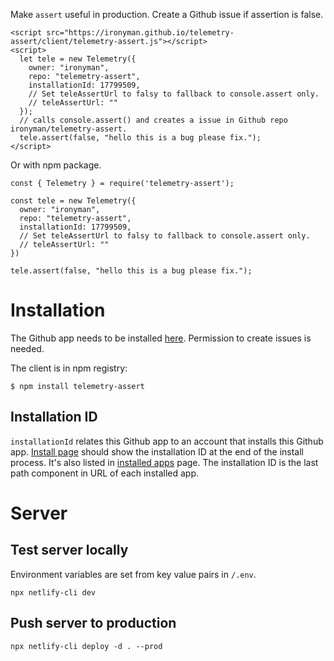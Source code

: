 Make `assert` useful in production. Create a Github issue if assertion is false.
```
<script src="https://ironyman.github.io/telemetry-assert/client/telemetry-assert.js"></script>
<script>
  let tele = new Telemetry({
    owner: "ironyman",
    repo: "telemetry-assert",
    installationId: 17799509,
    // Set teleAssertUrl to falsy to fallback to console.assert only.
    // teleAssertUrl: ""
  });
  // calls console.assert() and creates a issue in Github repo ironyman/telemetry-assert.
  tele.assert(false, "hello this is a bug please fix.");
</script>
```
Or with npm package.
```
const { Telemetry } = require('telemetry-assert');

const tele = new Telemetry({
  owner: "ironyman",
  repo: "telemetry-assert",
  installationId: 17799509,
  // Set teleAssertUrl to falsy to fallback to console.assert only.
  // teleAssertUrl: ""
})

tele.assert(false, "hello this is a bug please fix.");
```
# Installation

The Github app needs to be installed [here](https://github.com/apps/telemetry-assert/installations/new). Permission to create issues is needed.

The client is in npm registry:
```
$ npm install telemetry-assert
```

## Installation ID
`installationId` relates this Github app to an account that installs this Github app. [Install page](https://github.com/apps/telemetry-assert/installations/new) should show the installation ID at the end of the install process. It's also listed in [installed apps](https://github.com/settings/installations) page. The installation ID is the last path component in URL of each installed app.

# Server
## Test server locally
Environment variables are set from key value pairs in `/.env`.
```
npx netlify-cli dev
```

## Push server to production
```
npx netlify-cli deploy -d . --prod
```